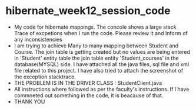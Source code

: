 # hibernate_week12_session_code
* My code for hibernate mappings. The concole shows a large stack Trace of excpetions when I run the code. Please review it and Inform of any inconsistencies
* I am trying to achieve Many to many mapping between Student and Course. The join table is getting created but no values are being entered in 'Student' entity table the join table entity 'Student_courses' in the database(MYSQL) side. I have attached all the java files, sql file and xml file related to this project. I have also tried to attach the screenshot of the exception stacktrace.
* THE PROBLEM IS IN THE DRIVER CLASS : StudentClient.java
* All instructions where followed as per the faculty's instructions. If I have commneted out something in the code, it is beacause of that. 
* THANK YOU
